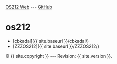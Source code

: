 ---
---

[OS212 Web](https://ui-fasilkom-os.github.io/UF-os212/) ---
[GitHub](https://github.com/UI-FASILKOM-OS/UF-os212/)

# os212

* [cbkadal]({{ site.baseurl }}/cbkadal/)
* [ZZZOS212]({{ site.baseurl }}/ZZZOS212/)

&copy; {{ site.copyright }} --- Revision: {{ site.version }}.
